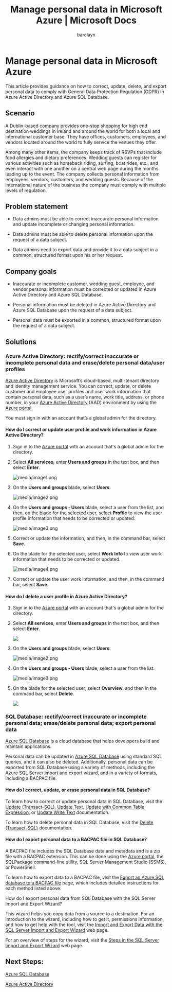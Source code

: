 ﻿---
  title: Manage personal data in Microsoft Azure | Microsoft Docs
  description: how to correct, update, delete, and export personal data to help you comply with General Data Protection Regulation (GDPR) in Azure Active Directory and Azure SQL Database
  services: security
  documentationcenter: na
  author: barclayn
  manager: MBaldwin
  editor: TomSh

  ms.assetid: 
  ms.service: security
  ms.devlang: na
  ms.topic: article
  ms.tgt_pltfrm: na
  ms.workload: na
  ms.date: 03/06/2018
  ms.author: barclayn



---
# Manage personal data in Microsoft Azure

This article provides guidance on how to correct, update, delete, and export personal data to comply with General Data Protection Regulation (GDPR) in Azure Active Directory and Azure SQL Database.

## Scenario

A Dublin-based company provides one-stop shopping for high end destination weddings in Ireland and around the world for both a local and international customer base. They have offices, customers, employees, and vendors located around the world to fully service the venues they offer.

Among many other items, the company keeps track of RSVPs that include food allergies and dietary preferences. Wedding guests can register for various activities such as horseback riding, surfing, boat rides, etc., and even interact with one another on a central web page during the months leading up to the event. The company collects personal information from employees, vendors, customers, and wedding guests. Because of the international nature of the business the company must comply with multiple levels of regulation.

## Problem statement

- Data admins must be able to correct inaccurate personal information and update incomplete or changing personal information.

- Data admins must be able to delete personal information upon the request of a data subject.

- Data admins need to export data and provide it to a data subject in a common, structured format upon his or her request.

## Company goals

- Inaccurate or incomplete customer, wedding guest, employee, and vendor personal information must be corrected or updated in Azure Active Directory and Azure SQL Database.

- Personal information must be deleted in Azure Active Directory and Azure SQL Database upon the request of a data subject.

- Personal data must be exported in a common, structured format upon the request of a data subject.

## Solutions

### Azure Active Directory: rectify/correct inaccurate or incomplete personal data and erase/delete personal data/user profiles

[Azure Active Directory](https://azure.microsoft.com/services/active-directory/) is Microsoft’s cloud-based, multi-tenant directory and identity management service.
You can correct, update, or delete customer and employee user profiles and user work information that contain personal data, such as a user’s name, work title, address, or phone number, in your [Azure Active Directory](https://azure.microsoft.com/services/active-directory/) (AAD) environment by using the [Azure portal](https://portal.azure.com/).

You must sign in with an account that’s a global admin for the directory.

#### How do I correct or update user profile and work information in Azure Active Directory?

1. Sign in to the [Azure portal](https://portal.azure.com) with an account that's a global admin for the directory.

2. Select **All services**, enter **Users and groups** in the text box, and then select **Enter**.

    ![media/image1.png](media/manage-personal-data-azure/image001.png)

3. On the **Users and groups** blade, select **Users**.

    ![media/image2.png](media/manage-personal-data-azure/image003.png)

4. On the **Users and groups - Users** blade, select a user from the list, and then, on the blade for the selected user, select **Profile** to view the user profile information that needs to be corrected or updated.

    ![media/image3.png](media/manage-personal-data-azure/image005.png)

5. Correct or update the information, and then, in the command bar, select **Save.**

6.  On the blade for the selected user, select **Work Info** to view user work information that needs to be corrected or updated.

    ![media/image4.png](media/manage-personal-data-azure/image007.png)

7. Correct or update the user work information, and then, in the command bar, select **Save.**

#### How do I delete a user profile in Azure Active Directory?

1. Sign in to the [Azure portal](https://portal.azure.com) with an account that's a global admin for the directory.

2. Select **All services**, enter **Users and groups** in the text box, and then select **Enter**.

    ![](media/manage-personal-data-azure/image001.png)

3. On the **Users and groups** blade, select **Users**.

    ![media/image2.png](media/manage-personal-data-azure/image003.png)

4. On the **Users and groups - Users** blade, select a user from the list.

    ![media/image3.png](media/manage-personal-data-azure/image007.png)

5. On the blade for the selected user, select **Overview**, and then in the command bar, select **Delete**.

    ![](media/manage-personal-data-azure/image013.png)

### SQL Database: rectify/correct inaccurate or incomplete personal data; erase/delete personal data; export personal data 

[Azure SQL Database](https://azure.microsoft.com/services/sql-database/?v=16.50) is a cloud database that helps developers build and maintain applications.

Personal data can be updated in [Azure SQL Database](https://azure.microsoft.com/services/sql-database/?v=16.50) using standard SQL queries, and it can also be deleted. Additionally, personal data can be exported from SQL Database using a variety of methods, including the Azure SQL Server import and export wizard, and in a variety of formats, including a BACPAC file.

#### How do I correct, update, or erase personal data in SQL Database?

To learn how to correct or update personal data in SQL Database, visit the [Update (Transact-SQL)](https://docs.microsoft.com/sql/t-sql/queries/update-transact-sql),
[Update Text](https://docs.microsoft.com/sql/t-sql/queries/updatetext-transact-sql), [Update with Common Table Expression](https://docs.microsoft.com/sql/t-sql/queries/with-common-table-expression-transact-sql), or [Update Write Text](https://docs.microsoft.com/sql/t-sql/queries/writetext-transact-sql) documentation.

To learn how to delete personal data in SQL Database, visit the [Delete (Transact-SQL)](https://docs.microsoft.com/sql/t-sql/statements/delete-transact-sql) documentation.

#### How do I export personal data to a BACPAC file in SQL Database?

A BACPAC file includes the SQL Database data and metadata and is a zip file with a BACPAC extension. This can be done using the [Azure portal](https://portal.azure.com/), the SQLPackage command-line utility, SQL Server Management Studio (SSMS), or PowerShell.

To learn how to export data to a BACPAC file, visit the [Export an Azure SQL database to a BACPAC file](https://docs.microsoft.com/azure/sql-database/sql-database-export) page, which includes detailed instructions for each method listed above.

How do I export personal data from SQL Database with the SQL Server Import and Export Wizard?

This wizard helps you copy data from a source to a destination. For an introduction to the wizard, including how to get it, permissions information, and how to get help with the tool, visit the [Import and Export Data with the SQL Server Import and Export Wizard](https://docs.microsoft.com/sql/integration-services/import-export-data/import-and-export-data-with-the-sql-server-import-and-export-wizard) web page.

For an overview of steps for the wizard, visit the [Steps in the SQL Server Import and Export Wizard](https://docs.microsoft.com/sql/integration-services/import-export-data/steps-in-the-sql-server-import-and-export-wizard) web page.

## Next Steps:

[Azure SQL Database](https://azure.microsoft.com/services/sql-database/?v=16.50) 

[Azure Active Directory](https://azure.microsoft.com/services/active-directory/)


